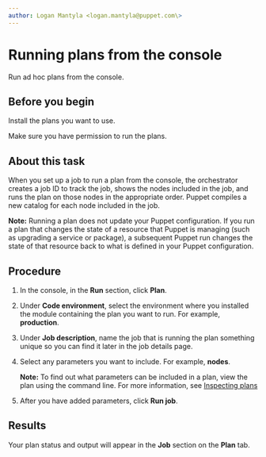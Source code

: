 ```yaml
---
author: Logan Mantyla <logan.mantyla@puppet.com\>
---
```


# Running plans from the console

Run ad hoc plans from the console.

## Before you begin

Install the plans you want to use.

Make sure you have permission to run the plans.

## About this task

When you set up a job to run a plan from the console, the orchestrator creates a job ID to track the job, shows the nodes included in the job, and runs the plan on those nodes in the appropriate order. Puppet compiles a new catalog for each node included in the job.

**Note:** Running a plan does not update your Puppet configuration. If you run a plan that changes the state of a resource that Puppet is managing \(such as upgrading a service or package\), a subsequent Puppet run changes the state of that resource back to what is defined in your Puppet configuration.

## Procedure

1.  In the console, in the **Run** section, click **Plan**.

2.  Under **Code environment**, select the environment where you installed the module containing the plan you want to run. For example, **production**.

3.  Under **Job description**, name the job that is running the plan something unique so you can find it later in the job details page.

4.  Select any parameters you want to include. For example, **nodes**.

    **Note:** To find out what parameters can be included in a plan, view the plan using the command line. For more information, see [Inspecting plans](inspecting_plans.md)

5.  After you have added parameters, click **Run job**.


## Results

Your plan status and output will appear in the **Job** section on the **Plan** tab.


